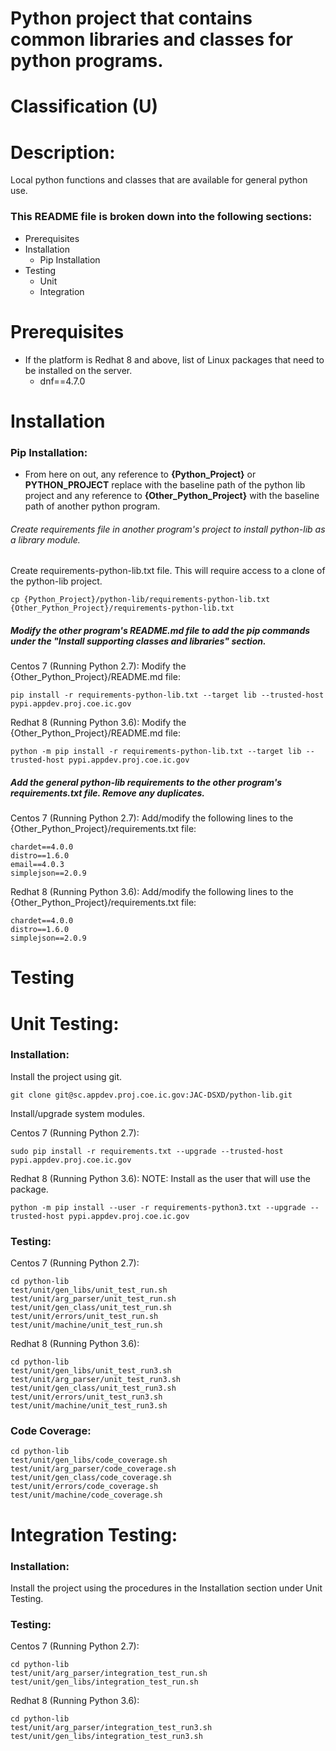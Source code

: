 # Python project that contains common libraries and classes for python programs.
# Classification (U)

# Description:
  Local python functions and classes that are available for general python use.


### This README file is broken down into the following sections:
 *  Prerequisites
 *  Installation
    - Pip Installation
 *  Testing
    - Unit
    - Integration


# Prerequisites
 *  If the platform is Redhat 8 and above, list of Linux packages that need to be installed on the server.
    - dnf==4.7.0


# Installation

### Pip Installation:
  * From here on out, any reference to **{Python_Project}** or **PYTHON_PROJECT** replace with the baseline path of the python lib project and any reference to **{Other_Python_Project}** with the baseline path of another python program.

###### Create requirements file in another program's project to install python-lib as a library module.

Create requirements-python-lib.txt file.  This will require access to a clone of the python-lib project.

```
cp {Python_Project}/python-lib/requirements-python-lib.txt {Other_Python_Project}/requirements-python-lib.txt
```

##### Modify the other program's README.md file to add the pip commands under the "Install supporting classes and libraries" section.

Centos 7 (Running Python 2.7):
Modify the {Other_Python_Project}/README.md file:

```
pip install -r requirements-python-lib.txt --target lib --trusted-host pypi.appdev.proj.coe.ic.gov
```

Redhat 8 (Running Python 3.6):
Modify the {Other_Python_Project}/README.md file:

```
python -m pip install -r requirements-python-lib.txt --target lib --trusted-host pypi.appdev.proj.coe.ic.gov
```

##### Add the general python-lib requirements to the other program's requirements.txt file.  Remove any duplicates.

Centos 7 (Running Python 2.7):
Add/modify the following lines to the {Other_Python_Project}/requirements.txt file:

```
chardet==4.0.0
distro==1.6.0
email==4.0.3
simplejson==2.0.9
```

Redhat 8 (Running Python 3.6):
Add/modify the following lines to the {Other_Python_Project}/requirements.txt file:

```
chardet==4.0.0
distro==1.6.0
simplejson==2.0.9
```


# Testing

# Unit Testing:

### Installation:

Install the project using git.

```
git clone git@sc.appdev.proj.coe.ic.gov:JAC-DSXD/python-lib.git
```

Install/upgrade system modules.

Centos 7 (Running Python 2.7):

```
sudo pip install -r requirements.txt --upgrade --trusted-host pypi.appdev.proj.coe.ic.gov
```

Redhat 8 (Running Python 3.6):
NOTE: Install as the user that will use the package.

```
python -m pip install --user -r requirements-python3.txt --upgrade --trusted-host pypi.appdev.proj.coe.ic.gov
```

### Testing:

Centos 7 (Running Python 2.7):

```
cd python-lib
test/unit/gen_libs/unit_test_run.sh
test/unit/arg_parser/unit_test_run.sh
test/unit/gen_class/unit_test_run.sh
test/unit/errors/unit_test_run.sh
test/unit/machine/unit_test_run.sh
```

Redhat 8 (Running Python 3.6):

```
cd python-lib
test/unit/gen_libs/unit_test_run3.sh
test/unit/arg_parser/unit_test_run3.sh
test/unit/gen_class/unit_test_run3.sh
test/unit/errors/unit_test_run3.sh
test/unit/machine/unit_test_run3.sh
```

### Code Coverage:

```
cd python-lib
test/unit/gen_libs/code_coverage.sh
test/unit/arg_parser/code_coverage.sh
test/unit/gen_class/code_coverage.sh
test/unit/errors/code_coverage.sh
test/unit/machine/code_coverage.sh
```

# Integration Testing:

### Installation:

Install the project using the procedures in the Installation section under Unit Testing.

### Testing:

Centos 7 (Running Python 2.7):

```
cd python-lib
test/unit/arg_parser/integration_test_run.sh
test/unit/gen_libs/integration_test_run.sh
```

Redhat 8 (Running Python 3.6):

```
cd python-lib
test/unit/arg_parser/integration_test_run3.sh
test/unit/gen_libs/integration_test_run3.sh
```

